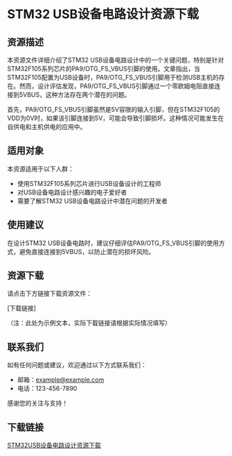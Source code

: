 # STM32 USB设备电路设计资源下载

## 资源描述

本资源文件详细介绍了STM32 USB设备电路设计中的一个关键问题，特别是针对STM32F105系列芯片的PA9/OTG_FS_VBUS引脚的使用。文章指出，当STM32F105配置为USB设备时，PA9/OTG_FS_VBUS引脚用于检测USB主机的存在。然而，设计评估发现，PA9/OTG_FS_VBUS引脚通过一个零欧姆电阻直接连接到5VBUS，这种方法存在两个潜在的问题。

首先，PA9/OTG_FS_VBUS引脚虽然是5V容限的输入引脚，但在STM32F105的VDD为0V时，如果该引脚连接到5V，可能会导致引脚损坏。这种情况可能发生在自供电和主机供电的应用中。

## 适用对象

本资源适用于以下人群：
- 使用STM32F105系列芯片进行USB设备设计的工程师
- 对USB设备电路设计感兴趣的电子爱好者
- 需要了解STM32 USB设备电路设计中潜在问题的开发者

## 使用建议

在设计STM32 USB设备电路时，建议仔细评估PA9/OTG_FS_VBUS引脚的使用方式，避免直接连接到5VBUS，以防止潜在的损坏风险。

## 资源下载

请点击下方链接下载资源文件：

[下载链接]

（注：此处为示例文本，实际下载链接请根据实际情况填写）

## 联系我们

如有任何问题或建议，欢迎通过以下方式联系我们：

- 邮箱：example@example.com
- 电话：123-456-7890

感谢您的关注与支持！

## 下载链接

[STM32USB设备电路设计资源下载](https://pan.quark.cn/s/e8f31b3b9844)
